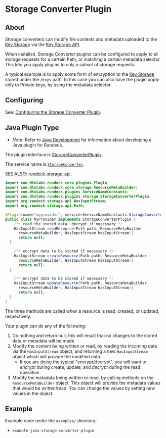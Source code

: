 # Storage Converter Plugin

## About

Storage converters can modify file contents and metadata uploaded to the [Key Storage](/manual/key-storage/index.md) via the [Key Storage API](/api/index.md#key-storage).

When installed, Storage Converter plugins can be configured to apply to all storage requests for a certain Path, or matching a certain metadata selector. This lets you apply plugins to only a subset of storage requests.

A typical example is to apply some form of encryption to the [Key Storage](/manual/key-storage/index.md) stored under the `/keys` path. In this case you can also have the plugin apply only to Private keys, by using the metadata selector.

## Configuring

See: [Configuring the Storage Converter Plugin](/manual/key-storage/index.md#configuring-storage-converter-plugins).

## Java Plugin Type

- _Note_: Refer to [Java Development](/developer/01-plugin-development.md#java-plugin-development) for information about developing a Java plugin for Rundeck.

The plugin interface is [StorageConverterPlugin]({{$javaDocBase}}/com/dtolabs/rundeck/plugins/storage/StorageConverterPlugin.html).

The service name is [`StorageConverter`]({{$javaDocBase}}/com/dtolabs/rundeck/plugins/ServiceNameConstants.html#StorageConverter).

SEE ALSO: [rundeck-storage-api]({{{javaDocStorageApiBase}}}).

```java
import com.dtolabs.rundeck.core.plugins.Plugin;
import com.dtolabs.rundeck.core.storage.ResourceMetaBuilder;
import com.dtolabs.rundeck.plugins.ServiceNameConstants;
import com.dtolabs.rundeck.plugins.storage.StorageConverterPlugin;
import org.rundeck.storage.api.HasInputStream;
import org.rundeck.storage.api.Path;

@Plugin(name="myprovider", service=ServiceNameConstants.StorageConverter)
public class MyProvider implements StorageConverterPlugin {
    /** read the stored data, decrypt if necessary */
    HasInputStream readResource(Path path, ResourceMetaBuilder
      resourceMetaBuilder, HasInputStream hasInputStream){
      return null;
  }

    /** encrypt data to be stored if necessary */
    HasInputStream createResource(Path path, ResourceMetaBuilder
      resourceMetaBuilder, HasInputStream hasInputStream){
      return null;
  }

    /** encrypt data to be stored if necessary */
    HasInputStream updateResource(Path path, ResourceMetaBuilder
      resourceMetaBuilder, HasInputStream hasInputStream){
      return null;
  }
}
```

The three methods are called when a resource is read, created, or updated, respectively.

Your plugin can do any of the following:

1. Do nothing and return null, this will result that no changes to the stored data or metadata will be made.
2. Modify the content being written or read, by reading the incoming data via the `HasInputStream` object, and returning a new `HasInputStream` object which will provide the modified data.
   - If you are doing the typical "encrypt/decrypt", you will want to _encrypt_ during create, update, and _decrypt_ during the read operation
3. Modify the metadata being written or read, by calling methods on the `ResourceMetaBuilder` object. This object will provide the metadata values that would be written/read. You can change the values by setting new values in the object.

## Example

Example code under the `examples/` directory:

- `example-java-storage-converter-plugin`
